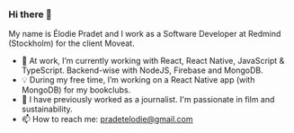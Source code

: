 ### Hi there 👋

My name is Élodie Pradet and I work as a Software Developer at Redmind (Stockholm) for the client Moveat. 

- 🚀 At work, I’m currently working with React, React Native, JavaScript & TypeScript. Backend-wise with NodeJS, Firebase and MongoDB.
- 💡 During my free time, I’m working on a React Native app (with MongoDB) for my bookclubs.
- 💼 I have previously worked as a journalist. I'm passionate in film and sustainability.
- 📫 How to reach me: pradetelodie@gmail.com



